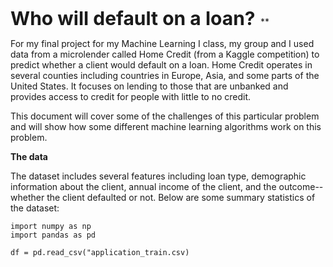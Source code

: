 <span style="font-size:30;"> **Who will default on a loan?** </span>**

For my final project for my Machine Learning I class, my group and I used data from a microlender called Home Credit (from a Kaggle competition) to predict whether a client would default on a loan. Home Credit operates in several counties including countries in Europe, Asia, and some parts of the United States. It focuses on lending to those that are unbanked and provides access to credit for people with little to no credit. 

This document will cover some of the challenges of this particular problem and will show how some different machine learning algorithms work on this problem. 

**The data** 

The dataset includes several features including loan type, demographic information about the client, annual income of the client, and the outcome--whether the client defaulted or not. Below are some summary statistics of the dataset: 

```
import numpy as np
import pandas as pd

df = pd.read_csv("application_train.csv)
```
